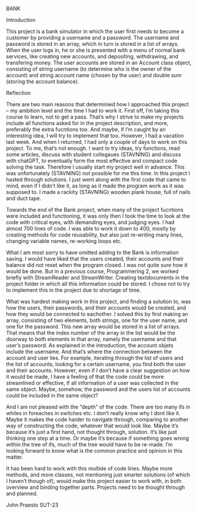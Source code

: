 BANK

Introduction

This project is a bank simulator in which the user first needs to become a customer by providing a username and a password. The username and password is stored in an array, which in turn is stored in a list of arrays. When the user logs in, he or she is presented with a menu of normal bank services, like creating new accounts, and depositing, withdrawing, and transfering money. The user accounts are stored in an Account class object, consisting of string username (to determine who is the owner of the account) and string account name (chosen by the user) and double sum (storing the account balance).



Reflection

There are two main reasons that determinied how I approached this project – my ambition level and the time I had to work it. First off, I’m taking this course to learn, not to get a pass. That’s why I strive to make my projects include all functions asked for in the project description, and more, preferably the extra fucntions too. And maybe, if I’m caught by an interesting idea, I will try to implement that too. However, I had a vacation last week. And when I returned, I had only a couple of days to work on this project. To me, that’s not enough. I want to try ideas, try functions, read some articles, discuss with student collegaues (STAVNING) and discuss with chatGPT, to eventually form the most effective and compact code solving the task. Therefore I usually start my project well in advance. This was unfortunately (STAVNING) not possible for me this time. In this project I hasted through solutions. I just went along with the first code that came to mind, even if I didn’t like it, as long as it made the program work as it was supposed to. I made a rackity (STAVNING) wooden plank house, full of nails and duct tape.

Towards the end of the Bank project, when many of the project fucntions were included and functioning, it was only then I took the time to look at the code with critical eyes, with demanding eyes, and judging eyes. I had almost 700 lines of code. I was able to work it down to 400, mostly by creating methods for code reusability, but also just re-writing many lines, changing variable names, re-working loops etc.

What I am most sorry to have omitted adding to the Bank is information saving. I would have liked that the users created, their accounts and their balance did not reset when the program closed. I was not quite sure how it would be done. But in a previous course, Programmering 2, we worked briefly with StreamReader and StreamWriter. Creating textdocuments in the project folder in which all this information could be stored. I chose not to try to implement this in the project due to shortage of time.

What was hardest making work in this project, and finding a solution to, was how the users, their passwords, and their accounts would be created, and how they would be connected to eachother. I solved this by first making an array, consisting of two elements, both strings, one for the user name, and one for the password. This new array would be stored in a list of arrays. That means that the index number of the array in the list would be the doorway to both elements in that array, namely the username and that user’s password. As explained in the introduction, the account objets include the username. And that’s where the connection between the account and user lies. For example, iterating through the list of users and the list of accounts, looking for a certain username, you find both the user and their accounts. However, even if I don’t have a clear suggestion on how it would be made, I have a feeling of that the code could be more streamlined or effective, if all information of a user was collected in the same object. Maybe, somehow, the password and the users list of accounts could be included in the same object?

And I am not pleased with the ”depth” of the code. There are too many ifs in whiles in foreaches in switches etc. I don’t really know why I dont like it. Maybe it makes the code harder to navigate through, comparing to another way of constructing the code, whatever that would look like. Maybe it’s because it’s just a first hand, not thought through, solution. It’s like just thinking one step at a time. Or maybe it’s because if something goes wrong within the tree of ifs, much of the tree would have to be re-made. I’m looking forward to know what is the common practice and opinion in this matter.
	
It has been hard to work with this multide of code lines. Maybe more methods, and more classes, not mentioning just smarter solutions (of which I haven’t though of), would make this project easier to work with, in both overview and binding together parts. Projects need to be thought through and planned.

John Praesto SUT-23

